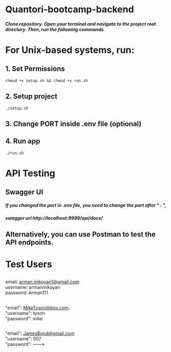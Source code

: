 # Quantori-bootcamp-backend

##### Clone repository. Open your terminal and navigate to the project root directory. Then, run the following commands

# For Unix-based systems, run:

## 1. Set Permissions
    chmod +x setup.sh && chmod +x run.sh

## 2. Setup project
    ./setup.sh

## 3. Change PORT inside .env file (optional) 

## 4. Run app
    ./run.sh

# API Testing

## Swagger UI
##### If you changed the port in .env file, you need to change the port after " : ", 
##### swagger url http://localhost:9999/api/docs/

## Alternatively, you can use Postman to test the API endpoints.


##

# Test Users

##
## 
email: arman.mikoyan1@gmail.com  
username: armanmikoyan  
password: Arman111


##
## 
"email": MikeTyson@box.com.  
"username": tyson  
"password": mike    

## 
## 
"email": JamesBond@gmail.com   
"username": 007  
"password": --->


